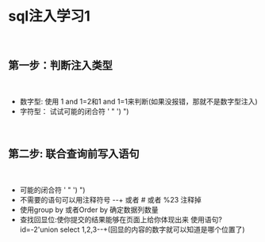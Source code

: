 # sql注入学习1

<br>


## 第一步：判断注入类型

<br>

* 数字型: 使用 1 and 1=2和1 and 1=1来判断(如果没报错，那就不是数字型注入)
* 字符型： 试试可能的闭合符   '    "    ')    ")

<br>

## 第二步: 联合查询前写入语句

<br>

* 可能的闭合符   '  "  ')  ")
* 不需要的语句可以用注释符号 --+ 或者 # 或者 %23 注释掉
* 使用group by 或者Order by 确定数据列数量
* 查找回显位:使你提交的结果能够在页面上给你体现出来 使用语句?id=-2'union select 1,2,3--+(回显的内容的数字就可以知道是哪个位置了)

<br>

